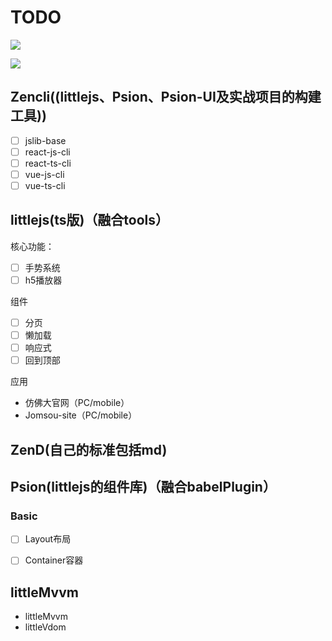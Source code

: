 # TODO

![](https://ws1.sinaimg.cn/mw690/005Pf0eLgy1fv8c49d4tpj30ij0eg74g.jpg)

![](https://ws1.sinaimg.cn/mw690/005Pf0eLgy1fv9ebsijytj30sv0s6jsj.jpg)

## Zencli((littlejs、Psion、Psion-UI及实战项目的构建工具))
- [ ] jslib-base
- [ ] react-js-cli
- [ ] react-ts-cli
- [ ] vue-js-cli
- [ ] vue-ts-cli

## littlejs(ts版)（融合tools）

核心功能：
- [ ] 手势系统
- [ ] h5播放器

组件
- [ ] 分页
- [ ] 懒加载
- [ ] 响应式
- [ ] 回到顶部

应用
- 仿佛大官网（PC/mobile）
- Jomsou-site（PC/mobile）

## ZenD(自己的标准包括md)

## Psion(littlejs的组件库)（融合babelPlugin）
### Basic
- [ ] Layout布局
- [ ] Container容器


## littleMvvm
- littleMvvm
- littleVdom